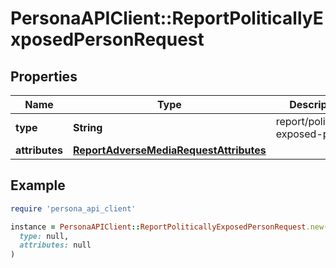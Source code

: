 # PersonaAPIClient::ReportPoliticallyExposedPersonRequest

## Properties

| Name | Type | Description | Notes |
| ---- | ---- | ----------- | ----- |
| **type** | **String** | report/politically-exposed-person | [optional] |
| **attributes** | [**ReportAdverseMediaRequestAttributes**](ReportAdverseMediaRequestAttributes.md) |  |  |

## Example

```ruby
require 'persona_api_client'

instance = PersonaAPIClient::ReportPoliticallyExposedPersonRequest.new(
  type: null,
  attributes: null
)
```


